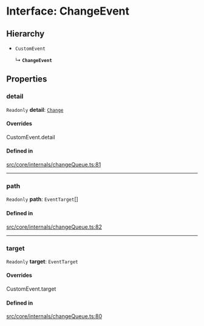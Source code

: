 # Interface: ChangeEvent

## Hierarchy

- `CustomEvent`

  ↳ **`ChangeEvent`**

## Properties

### detail

 `Readonly` **detail**: [`Change`](Change.md)

#### Overrides

CustomEvent.detail

#### Defined in

[src/core/internals/changeQueue.ts:81](https://github.com/io-gui/io/blob/main/src/core/internals/changeQueue.ts#L81)

___

### path

 `Readonly` **path**: `EventTarget`[]

#### Defined in

[src/core/internals/changeQueue.ts:82](https://github.com/io-gui/io/blob/main/src/core/internals/changeQueue.ts#L82)

___

### target

 `Readonly` **target**: `EventTarget`

#### Overrides

CustomEvent.target

#### Defined in

[src/core/internals/changeQueue.ts:80](https://github.com/io-gui/io/blob/main/src/core/internals/changeQueue.ts#L80)
